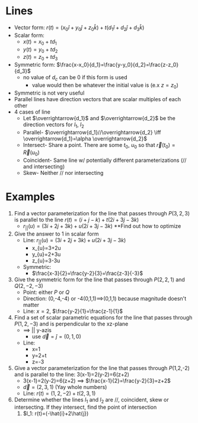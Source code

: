 # Lines

- Vector form: $r(t)=(x_0\hat{i}+y_0\hat{j}+z_0\hat{k})+t(d_1\hat{i}+d_2\hat{j}+d_3\hat{k})$
- Scalar form:
	- $x(t)=x_0+td_1$
	- $y(t)=y_0+td_2$
	- $z(t)=z_0+td_3$
- Symmetric form: $\frac{x-x_0}{d_1}=\frac{y-y_0}{d_2}=\frac{z-z_0}{d_3}$
	- no value of $d_c$ can be 0 if this form is used
		- value would then be whatever the initial value is (e.x $z=z_0$)
- Symmetric is not very useful
- Parallel lines have direction vectors that are scalar multiples of each other
- 4 cases of line
	- Let $\overrightarrow{d_1}$ and $\overrightarrow{d_2}$ be the direction vectors for $l_1$, $l_2$
	- Parallel- $\overrightarrow{d_1}//\overrightarrow{d_2} \iff \overrightarrow{d_1}=\alpha \overrightarrow{d_2}$  
	- Intersect- Share a point. There are some $t_0$, $u_0$ so that $\overrightarrow{r}(t_0)=\overrightarrow{R}(u_0)$
	- Coincident- Same line w/ potentially different parameterizations ($//$ and intersecting)
	- Skew- Neither $//$ nor intersecting

# Examples

1. Find a vector parameterization for the line that passes through $P(3,2,3)$ is parallel to the line $r(t)=(i+j-k)+t(2i+3j-3k)$
	- $r_{||}(u)=(3i+2j+3k)+u(2i+3j-3k)$  **Find out how to optimize
2. Give the answer to 1 in scalar form
	- Line: $r_{||}(u)=(3i+2j+3k)+u(2i+3j-3k)$ 
		- x_{u}=3+2u
		- y_{u}=2+3u
		- z_{u}=3-3u
	- Symmetric:
		- $\frac{x-3}{2}=\frac{y-2}{3}=\frac{z-3}{-3}$
3. Give the symmetric form for the line that passes through $P(2,2,1)$ and $Q(2,-2,-3)$
	- Point: either $P$ or $Q$
	- Direction: (0,-4,-4) or -4(0,1,1)$\implies$(0,1,1) because magnitude doesn't matter
	- Line: $x=2$, $\frac{y-2}{1}=\frac{z-1}{1}$
4. Find a set of scalar parametric equations for the line that passes through $P(1,2,-3)$ and is perpendicular to the xz-plane
	- $\implies$ || y-azis
		- use $\overrightarrow{d}=\hat{j}=(0,1,0)$
	- Line:
		- x=1
		- y=2+t
		- z=-3
5. Give a vector parameterization for the line that passes through $P$(1,2,-2) and is parallel to the line: 3(x-1)=2(y-2)=6(z+2)
	- 3(x-1)=2(y-2)=6(z+2) $\implies$ $\frac{x-1}{2}=\frac{y-2}{3}=z+2$
	- $\overrightarrow{d}=(2,3,1)$ (Yay whole numbers)
	- Line: $r(t)=(1,2,-2)+t(2,3,1)$
6. Determine whether the lines $l_1$ and $l_2$ are $//$, coincident, skew or intersecting. If they intersect, find the point of intersection
	1. $l_1: r(t)=(-\hat{i}+2\hat{j})